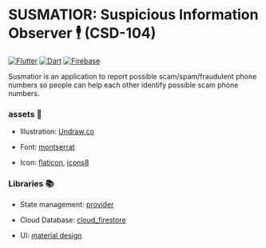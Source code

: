 # SUSMATIOR: Suspicious Information Observer 🕴 (CSD-104)

[![Flutter](https://img.shields.io/badge/Flutter-%2302569B.svg?style=for-the-badge&logo=Flutter&logoColor=white)](https://flutter.dev/) [![Dart](https://img.shields.io/badge/dart-%230175C2.svg?style=for-the-badge&logo=dart&logoColor=white)](https://dart.dev/) [![Firebase](https://img.shields.io/badge/firebase-%23039BE5.svg?style=for-the-badge&logo=firebase)](https://firebase.flutter.dev/)

Susmatior is an application to report possible scam/spam/fraudulent phone numbers so people can help each other identify possible scam phone numbers. 



### assets 🎨

-   Illustration: [Undraw.co](https://undraw.co/illustrations)
    
-   Font: [montserrat](https://fonts.google.com/specimen/Montserrat?query=montserrat)
    
-   Icon: [flaticon](https://www.flaticon.com/), [icons8](https://icons8.com/)
    

### Libraries 📚

-   State management: [provider](https://pub.dev/packages/provider)
    
-   Cloud Database: [cloud_firestore](https://pub.dev/packages/cloud_firestore)
    
-   UI: [material design](https://material.io/components?platform=flutter)
